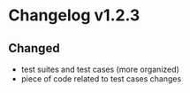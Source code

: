 # Changelog v1.2.3

## Changed

- test suites and test cases (more organized)
- piece of code related to test cases changes
